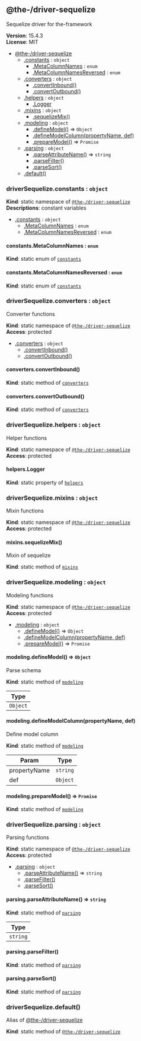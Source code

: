 <!--- Code generated by @the-/script-doc. DO NOT EDIT. -->

<a name="module_@the-/driver-sequelize"></a>

## @the-/driver-sequelize
Sequelize driver for the-framework

**Version**: 15.4.3  
**License**: MIT  

* [@the-/driver-sequelize](#module_@the-/driver-sequelize)
    * [.constants](#module_@the-/driver-sequelize.constants) : <code>object</code>
        * [.MetaColumnNames](#module_@the-/driver-sequelize.constants.MetaColumnNames) : <code>enum</code>
        * [.MetaColumnNamesReversed](#module_@the-/driver-sequelize.constants.MetaColumnNamesReversed) : <code>enum</code>
    * [.converters](#module_@the-/driver-sequelize.converters) : <code>object</code>
        * [.convertInbound()](#module_@the-/driver-sequelize.converters.convertInbound)
        * [.convertOutbound()](#module_@the-/driver-sequelize.converters.convertOutbound)
    * [.helpers](#module_@the-/driver-sequelize.helpers) : <code>object</code>
        * [.Logger](#module_@the-/driver-sequelize.helpers.Logger)
    * [.mixins](#module_@the-/driver-sequelize.mixins) : <code>object</code>
        * [.sequelizeMix()](#module_@the-/driver-sequelize.mixins.sequelizeMix)
    * [.modeling](#module_@the-/driver-sequelize.modeling) : <code>object</code>
        * [.defineModel()](#module_@the-/driver-sequelize.modeling.defineModel) ⇒ <code>Object</code>
        * [.defineModelColumn(propertyName, def)](#module_@the-/driver-sequelize.modeling.defineModelColumn)
        * [.prepareModel()](#module_@the-/driver-sequelize.modeling.prepareModel) ⇒ <code>Promise</code>
    * [.parsing](#module_@the-/driver-sequelize.parsing) : <code>object</code>
        * [.parseAttributeName()](#module_@the-/driver-sequelize.parsing.parseAttributeName) ⇒ <code>string</code>
        * [.parseFilter()](#module_@the-/driver-sequelize.parsing.parseFilter)
        * [.parseSort()](#module_@the-/driver-sequelize.parsing.parseSort)
    * [.default()](#module_@the-/driver-sequelize.default)

<a name="module_@the-/driver-sequelize.constants"></a>

### driverSequelize.constants : <code>object</code>
**Kind**: static namespace of [<code>@the-/driver-sequelize</code>](#module_@the-/driver-sequelize)  
**Descriptions**: constant variables  

* [.constants](#module_@the-/driver-sequelize.constants) : <code>object</code>
    * [.MetaColumnNames](#module_@the-/driver-sequelize.constants.MetaColumnNames) : <code>enum</code>
    * [.MetaColumnNamesReversed](#module_@the-/driver-sequelize.constants.MetaColumnNamesReversed) : <code>enum</code>

<a name="module_@the-/driver-sequelize.constants.MetaColumnNames"></a>

#### constants.MetaColumnNames : <code>enum</code>
**Kind**: static enum of [<code>constants</code>](#module_@the-/driver-sequelize.constants)  
<a name="module_@the-/driver-sequelize.constants.MetaColumnNamesReversed"></a>

#### constants.MetaColumnNamesReversed : <code>enum</code>
**Kind**: static enum of [<code>constants</code>](#module_@the-/driver-sequelize.constants)  
<a name="module_@the-/driver-sequelize.converters"></a>

### driverSequelize.converters : <code>object</code>
Converter functions

**Kind**: static namespace of [<code>@the-/driver-sequelize</code>](#module_@the-/driver-sequelize)  
**Access**: protected  

* [.converters](#module_@the-/driver-sequelize.converters) : <code>object</code>
    * [.convertInbound()](#module_@the-/driver-sequelize.converters.convertInbound)
    * [.convertOutbound()](#module_@the-/driver-sequelize.converters.convertOutbound)

<a name="module_@the-/driver-sequelize.converters.convertInbound"></a>

#### converters.convertInbound()
**Kind**: static method of [<code>converters</code>](#module_@the-/driver-sequelize.converters)  
<a name="module_@the-/driver-sequelize.converters.convertOutbound"></a>

#### converters.convertOutbound()
**Kind**: static method of [<code>converters</code>](#module_@the-/driver-sequelize.converters)  
<a name="module_@the-/driver-sequelize.helpers"></a>

### driverSequelize.helpers : <code>object</code>
Helper functions

**Kind**: static namespace of [<code>@the-/driver-sequelize</code>](#module_@the-/driver-sequelize)  
**Access**: protected  
<a name="module_@the-/driver-sequelize.helpers.Logger"></a>

#### helpers.Logger
**Kind**: static property of [<code>helpers</code>](#module_@the-/driver-sequelize.helpers)  
<a name="module_@the-/driver-sequelize.mixins"></a>

### driverSequelize.mixins : <code>object</code>
Mixin functions

**Kind**: static namespace of [<code>@the-/driver-sequelize</code>](#module_@the-/driver-sequelize)  
**Access**: protected  
<a name="module_@the-/driver-sequelize.mixins.sequelizeMix"></a>

#### mixins.sequelizeMix()
Mixin of sequelize

**Kind**: static method of [<code>mixins</code>](#module_@the-/driver-sequelize.mixins)  
<a name="module_@the-/driver-sequelize.modeling"></a>

### driverSequelize.modeling : <code>object</code>
Modeling functions

**Kind**: static namespace of [<code>@the-/driver-sequelize</code>](#module_@the-/driver-sequelize)  
**Access**: protected  

* [.modeling](#module_@the-/driver-sequelize.modeling) : <code>object</code>
    * [.defineModel()](#module_@the-/driver-sequelize.modeling.defineModel) ⇒ <code>Object</code>
    * [.defineModelColumn(propertyName, def)](#module_@the-/driver-sequelize.modeling.defineModelColumn)
    * [.prepareModel()](#module_@the-/driver-sequelize.modeling.prepareModel) ⇒ <code>Promise</code>

<a name="module_@the-/driver-sequelize.modeling.defineModel"></a>

#### modeling.defineModel() ⇒ <code>Object</code>
Parse schema

**Kind**: static method of [<code>modeling</code>](#module_@the-/driver-sequelize.modeling)  

| Type |
| --- |
| <code>Object</code> | 

<a name="module_@the-/driver-sequelize.modeling.defineModelColumn"></a>

#### modeling.defineModelColumn(propertyName, def)
Define model column

**Kind**: static method of [<code>modeling</code>](#module_@the-/driver-sequelize.modeling)  

| Param | Type |
| --- | --- |
| propertyName | <code>string</code> | 
| def | <code>Object</code> | 

<a name="module_@the-/driver-sequelize.modeling.prepareModel"></a>

#### modeling.prepareModel() ⇒ <code>Promise</code>
**Kind**: static method of [<code>modeling</code>](#module_@the-/driver-sequelize.modeling)  
<a name="module_@the-/driver-sequelize.parsing"></a>

### driverSequelize.parsing : <code>object</code>
Parsing functions

**Kind**: static namespace of [<code>@the-/driver-sequelize</code>](#module_@the-/driver-sequelize)  
**Access**: protected  

* [.parsing](#module_@the-/driver-sequelize.parsing) : <code>object</code>
    * [.parseAttributeName()](#module_@the-/driver-sequelize.parsing.parseAttributeName) ⇒ <code>string</code>
    * [.parseFilter()](#module_@the-/driver-sequelize.parsing.parseFilter)
    * [.parseSort()](#module_@the-/driver-sequelize.parsing.parseSort)

<a name="module_@the-/driver-sequelize.parsing.parseAttributeName"></a>

#### parsing.parseAttributeName() ⇒ <code>string</code>
**Kind**: static method of [<code>parsing</code>](#module_@the-/driver-sequelize.parsing)  

| Type |
| --- |
| <code>string</code> | 

<a name="module_@the-/driver-sequelize.parsing.parseFilter"></a>

#### parsing.parseFilter()
**Kind**: static method of [<code>parsing</code>](#module_@the-/driver-sequelize.parsing)  
<a name="module_@the-/driver-sequelize.parsing.parseSort"></a>

#### parsing.parseSort()
**Kind**: static method of [<code>parsing</code>](#module_@the-/driver-sequelize.parsing)  
<a name="module_@the-/driver-sequelize.default"></a>

### driverSequelize.default()
Alias of [@the-/driver-sequelize](#module_@the-/driver-sequelize)

**Kind**: static method of [<code>@the-/driver-sequelize</code>](#module_@the-/driver-sequelize)  
